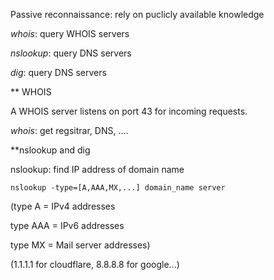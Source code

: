 Passive reconnaissance: rely on puclicly available knowledge

*whois*: query WHOIS servers

*nslookup*: query DNS servers

*dig*: query DNS servers


** WHOIS

A WHOIS server listens on port 43 for incoming requests.

*whois*: get regsitrar, DNS, ....

**nslookup and dig

nslookup: find IP address of domain name

    nslookup -type=[A,AAA,MX,...] domain_name server 
  
(type A = IPv4 addresses

type AAA = IPv6 addresses

type MX = Mail server addresses)
    
(1.1.1.1 for cloudflare, 8.8.8.8 for google...)
    
     
